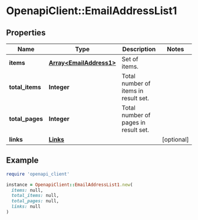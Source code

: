 # OpenapiClient::EmailAddressList1

## Properties

| Name | Type | Description | Notes |
| ---- | ---- | ----------- | ----- |
| **items** | [**Array&lt;EmailAddress1&gt;**](EmailAddress1.md) | Set of items. |  |
| **total_items** | **Integer** | Total number of items in result set. |  |
| **total_pages** | **Integer** | Total number of pages in result set. |  |
| **links** | [**Links**](Links.md) |  | [optional] |

## Example

```ruby
require 'openapi_client'

instance = OpenapiClient::EmailAddressList1.new(
  items: null,
  total_items: null,
  total_pages: null,
  links: null
)
```

